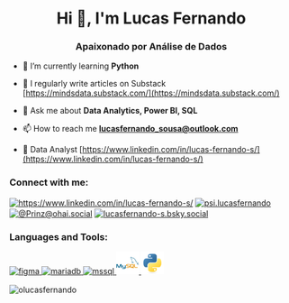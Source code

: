 <h1 align="center">Hi 👋, I'm Lucas Fernando</h1>
<h3 align="center">Apaixonado por Análise de Dados</h3>

- 🌱 I’m currently learning **Python**

- 📝 I regularly write articles on Substack [https://mindsdata.substack.com/](https://mindsdata.substack.com/)

- 💬 Ask me about **Data Analytics, Power BI, SQL**

- 📫 How to reach me **lucasfernando_sousa@outlook.com**

- 📄 Data Analyst [https://www.linkedin.com/in/lucas-fernando-s/](https://www.linkedin.com/in/lucas-fernando-s/)

<h3 align="left">Connect with me:</h3>
<p align="left">
<a href="https://linkedin.com/in/https://www.linkedin.com/in/lucas-fernando-s/" target="blank"><img align="center" src="https://raw.githubusercontent.com/rahuldkjain/github-profile-readme-generator/master/src/images/icons/Social/linked-in-alt.svg" alt="https://www.linkedin.com/in/lucas-fernando-s/" height="30" width="40" /></a>
<a href="https://instagram.com/psi.lucasfernando" target="blank"><img align="center" src="https://raw.githubusercontent.com/rahuldkjain/github-profile-readme-generator/master/src/images/icons/Social/instagram.svg" alt="psi.lucasfernando" height="30" width="40" /></a>
<a href="https://ohai.social/@Prinz" target="blank"><img align="center" src="https://upload.wikimedia.org/wikipedia/commons/4/48/Mastodon_logotype_%28simple%29.svg" alt="@Prinz@ohai.social" height="30" width="40" /></a>
<a href="https://bsky.app/profile/lucasfernando-s.bsky.social" target="blank"><img align="center" src="https://upload.wikimedia.org/wikipedia/commons/4/4a/Bluesky_logo.svg" alt="lucasfernando-s.bsky.social" height="30" width="40" /></a>
</p>

<h3 align="left">Languages and Tools:</h3>
<p align="left"> <a href="https://www.figma.com/" target="_blank" rel="noreferrer"> <img src="https://www.vectorlogo.zone/logos/figma/figma-icon.svg" alt="figma" width="40" height="40"/> </a> <a href="https://mariadb.org/" target="_blank" rel="noreferrer"> <img src="https://www.vectorlogo.zone/logos/mariadb/mariadb-icon.svg" alt="mariadb" width="40" height="40"/> </a> <a href="https://www.microsoft.com/en-us/sql-server" target="_blank" rel="noreferrer"> <img src="https://www.svgrepo.com/show/303229/microsoft-sql-server-logo.svg" alt="mssql" width="40" height="40"/> </a> <a href="https://www.mysql.com/" target="_blank" rel="noreferrer"> <img src="https://raw.githubusercontent.com/devicons/devicon/master/icons/mysql/mysql-original-wordmark.svg" alt="mysql" width="40" height="40"/> </a> <a href="https://www.python.org" target="_blank" rel="noreferrer"> <img src="https://raw.githubusercontent.com/devicons/devicon/master/icons/python/python-original.svg" alt="python" width="40" height="40"/> </a> </p>

<p><img align="center" src="https://github-readme-stats.vercel.app/api/top-langs?username=olucasfernando&show_icons=true&locale=en&layout=compact" alt="olucasfernando" /></p>



<!---
- 👋 Hi, I’m @OLucasFernando
- 👀 I’m interested in ...
- 🌱 I’m currently learning ...
- 💞️ I’m looking to collaborate on ...
- 📫 How to reach me ...
- 😄 Pronouns: ...
- ⚡ Fun fact: ...

<!---
OLucasFernando/OLucasFernando is a ✨ special ✨ repository because its `README.md` (this file) appears on your GitHub profile.
You can click the Preview link to take a look at your changes.
--->
